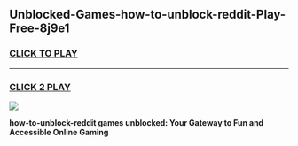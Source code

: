 
## Unblocked-Games-how-to-unblock-reddit-Play-Free-8j9e1
<h3>
<a href="https://premium76.site?title=how-to-unblock-reddit&ref=18A1">CLICK TO PLAY</a></h3>
<hr>

<h3>
<a href="https://premium76.site?title=how-to-unblock-reddit&ref=18A1">CLICK 2 PLAY</a>
  
</h3>

<a href="https://premium76.site?title=how-to-unblock-reddit&ref=18A1"><img src="https://clearcache.store/games.png"></a>


**how-to-unblock-reddit games unblocked: Your Gateway to Fun and Accessible Online Gaming**
